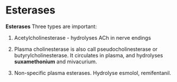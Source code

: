 # Esterases

**Esterases** Three types are important:

1. Acetylcholinesterase - hydrolyses ACh in nerve endings

2. Plasma cholinesterase is also call pseudocholinesterase or
butyrylcholinesterase. It circulates in plasma, and hydrolyses
**suxamethonium** and mivacurium.

3. Non-specific plasma esterases. Hydrolyse esmolol, remifentanil.
